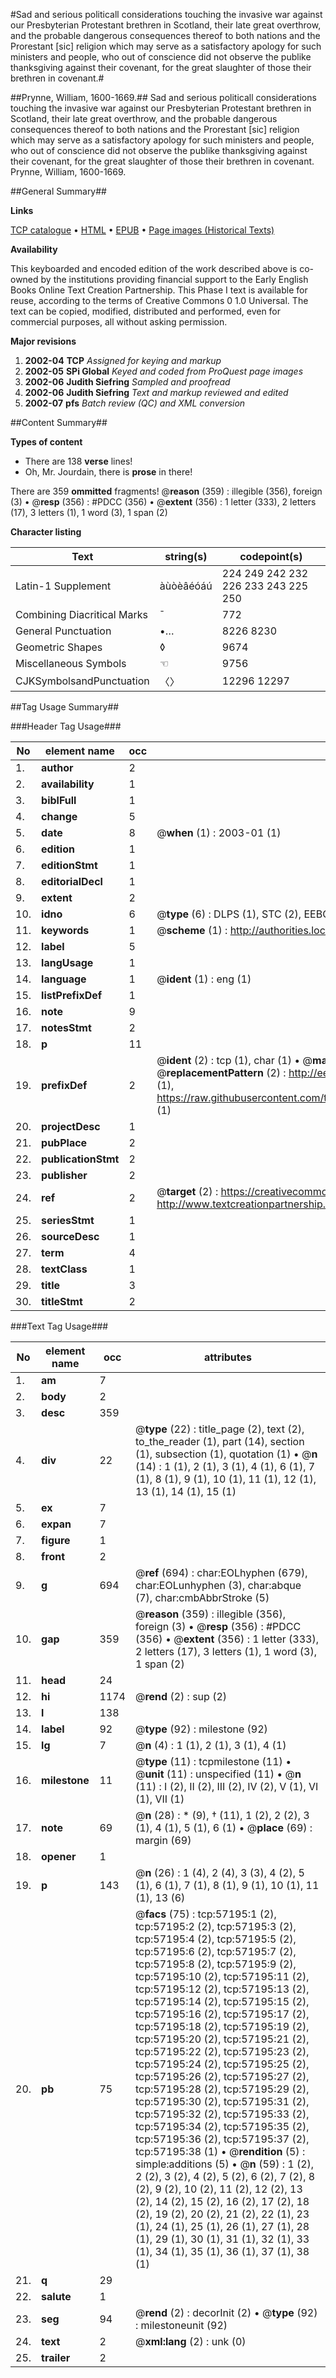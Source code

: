#Sad and serious politicall considerations touching the invasive war against our Presbyterian Protestant brethren in Scotland, their late great overthrow, and the probable dangerous consequences thereof to both nations and the Prorestant [sic] religion which may serve as a satisfactory apology for such ministers and people, who out of conscience did not observe the publike thanksgiving against their covenant, for the great slaughter of those their brethren in covenant.#

##Prynne, William, 1600-1669.##
Sad and serious politicall considerations touching the invasive war against our Presbyterian Protestant brethren in Scotland, their late great overthrow, and the probable dangerous consequences thereof to both nations and the Prorestant [sic] religion which may serve as a satisfactory apology for such ministers and people, who out of conscience did not observe the publike thanksgiving against their covenant, for the great slaughter of those their brethren in covenant.
Prynne, William, 1600-1669.

##General Summary##

**Links**

[TCP catalogue](http://www.ota.ox.ac.uk/tcp/)  • 
[HTML](http://tei.it.ox.ac.uk/tcp/Texts-HTML/free/A56/A56200.html)  • 
[EPUB](http://tei.it.ox.ac.uk/tcp/Texts-EPUB/free/A56/A56200.epub) • 
[Page images (Historical Texts)](https://data.historicaltexts.jisc.ac.uk/view?pubId=eebo-12378466e&pageId=eebo-12378466e-57195-1)

**Availability**

This keyboarded and encoded edition of the
	       work described above is co-owned by the institutions
	       providing financial support to the Early English Books
	       Online Text Creation Partnership. This Phase I text is
	       available for reuse, according to the terms of Creative
	       Commons 0 1.0 Universal. The text can be copied,
	       modified, distributed and performed, even for
	       commercial purposes, all without asking permission.

**Major revisions**

1. __2002-04__ __TCP__ *Assigned for keying and markup*
1. __2002-05__ __SPi Global__ *Keyed and coded from ProQuest page images*
1. __2002-06__ __Judith Siefring__ *Sampled and proofread*
1. __2002-06__ __Judith Siefring__ *Text and markup reviewed and edited*
1. __2002-07__ __pfs__ *Batch review (QC) and XML conversion*

##Content Summary##

**Types of content**

  * There are 138 **verse** lines!
  * Oh, Mr. Jourdain, there is **prose** in there!

There are 359 **ommitted** fragments! 
 @__reason__ (359) : illegible (356), foreign (3)  •  @__resp__ (356) : #PDCC (356)  •  @__extent__ (356) : 1 letter (333), 2 letters (17), 3 letters (1), 1 word (3), 1 span (2)

**Character listing**


|Text|string(s)|codepoint(s)|
|---|---|---|
|Latin-1 Supplement|àùòèâéóáú|224 249 242 232 226 233 243 225 250|
|Combining             Diacritical Marks|̄|772|
|General Punctuation|•…|8226 8230|
|Geometric Shapes|◊|9674|
|Miscellaneous Symbols|☜|9756|
|CJKSymbolsandPunctuation|〈〉|12296 12297|

##Tag Usage Summary##

###Header Tag Usage###

|No|element name|occ|attributes|
|---|---|---|---|
|1.|__author__|2||
|2.|__availability__|1||
|3.|__biblFull__|1||
|4.|__change__|5||
|5.|__date__|8| @__when__ (1) : 2003-01 (1)|
|6.|__edition__|1||
|7.|__editionStmt__|1||
|8.|__editorialDecl__|1||
|9.|__extent__|2||
|10.|__idno__|6| @__type__ (6) : DLPS (1), STC (2), EEBO-CITATION (1), OCLC (1), VID (1)|
|11.|__keywords__|1| @__scheme__ (1) : http://authorities.loc.gov/ (1)|
|12.|__label__|5||
|13.|__langUsage__|1||
|14.|__language__|1| @__ident__ (1) : eng (1)|
|15.|__listPrefixDef__|1||
|16.|__note__|9||
|17.|__notesStmt__|2||
|18.|__p__|11||
|19.|__prefixDef__|2| @__ident__ (2) : tcp (1), char (1)  •  @__matchPattern__ (2) : ([0-9\-]+):([0-9IVX]+) (1), (.+) (1)  •  @__replacementPattern__ (2) : http://eebo.chadwyck.com/downloadtiff?vid=$1&page=$2 (1), https://raw.githubusercontent.com/textcreationpartnership/Texts/master/tcpchars.xml#$1 (1)|
|20.|__projectDesc__|1||
|21.|__pubPlace__|2||
|22.|__publicationStmt__|2||
|23.|__publisher__|2||
|24.|__ref__|2| @__target__ (2) : https://creativecommons.org/publicdomain/zero/1.0/ (1), http://www.textcreationpartnership.org/docs/. (1)|
|25.|__seriesStmt__|1||
|26.|__sourceDesc__|1||
|27.|__term__|4||
|28.|__textClass__|1||
|29.|__title__|3||
|30.|__titleStmt__|2||


###Text Tag Usage###

|No|element name|occ|attributes|
|---|---|---|---|
|1.|__am__|7||
|2.|__body__|2||
|3.|__desc__|359||
|4.|__div__|22| @__type__ (22) : title_page (2), text (2), to_the_reader (1), part (14), section (1), subsection (1), quotation (1)  •  @__n__ (14) : 1 (1), 2 (1), 3 (1), 4 (1), 6 (1), 7 (1), 8 (1), 9 (1), 10 (1), 11 (1), 12 (1), 13 (1), 14 (1), 15 (1)|
|5.|__ex__|7||
|6.|__expan__|7||
|7.|__figure__|1||
|8.|__front__|2||
|9.|__g__|694| @__ref__ (694) : char:EOLhyphen (679), char:EOLunhyphen (3), char:abque (7), char:cmbAbbrStroke (5)|
|10.|__gap__|359| @__reason__ (359) : illegible (356), foreign (3)  •  @__resp__ (356) : #PDCC (356)  •  @__extent__ (356) : 1 letter (333), 2 letters (17), 3 letters (1), 1 word (3), 1 span (2)|
|11.|__head__|24||
|12.|__hi__|1174| @__rend__ (2) : sup (2)|
|13.|__l__|138||
|14.|__label__|92| @__type__ (92) : milestone (92)|
|15.|__lg__|7| @__n__ (4) : 1 (1), 2 (1), 3 (1), 4 (1)|
|16.|__milestone__|11| @__type__ (11) : tcpmilestone (11)  •  @__unit__ (11) : unspecified (11)  •  @__n__ (11) : I (2), II (2), III (2), IV (2), V (1), VI (1), VII (1)|
|17.|__note__|69| @__n__ (28) : * (9), † (11), 1 (2), 2 (2), 3 (1), 4 (1), 5 (1), 6 (1)  •  @__place__ (69) : margin (69)|
|18.|__opener__|1||
|19.|__p__|143| @__n__ (26) : 1 (4), 2 (4), 3 (3), 4 (2), 5 (1), 6 (1), 7 (1), 8 (1), 9 (1), 10 (1), 11 (1), 13 (6)|
|20.|__pb__|75| @__facs__ (75) : tcp:57195:1 (2), tcp:57195:2 (2), tcp:57195:3 (2), tcp:57195:4 (2), tcp:57195:5 (2), tcp:57195:6 (2), tcp:57195:7 (2), tcp:57195:8 (2), tcp:57195:9 (2), tcp:57195:10 (2), tcp:57195:11 (2), tcp:57195:12 (2), tcp:57195:13 (2), tcp:57195:14 (2), tcp:57195:15 (2), tcp:57195:16 (2), tcp:57195:17 (2), tcp:57195:18 (2), tcp:57195:19 (2), tcp:57195:20 (2), tcp:57195:21 (2), tcp:57195:22 (2), tcp:57195:23 (2), tcp:57195:24 (2), tcp:57195:25 (2), tcp:57195:26 (2), tcp:57195:27 (2), tcp:57195:28 (2), tcp:57195:29 (2), tcp:57195:30 (2), tcp:57195:31 (2), tcp:57195:32 (2), tcp:57195:33 (2), tcp:57195:34 (2), tcp:57195:35 (2), tcp:57195:36 (2), tcp:57195:37 (2), tcp:57195:38 (1)  •  @__rendition__ (5) : simple:additions (5)  •  @__n__ (59) : 1 (2), 2 (2), 3 (2), 4 (2), 5 (2), 6 (2), 7 (2), 8 (2), 9 (2), 10 (2), 11 (2), 12 (2), 13 (2), 14 (2), 15 (2), 16 (2), 17 (2), 18 (2), 19 (2), 20 (2), 21 (2), 22 (1), 23 (1), 24 (1), 25 (1), 26 (1), 27 (1), 28 (1), 29 (1), 30 (1), 31 (1), 32 (1), 33 (1), 34 (1), 35 (1), 36 (1), 37 (1), 38 (1)|
|21.|__q__|29||
|22.|__salute__|1||
|23.|__seg__|94| @__rend__ (2) : decorInit (2)  •  @__type__ (92) : milestoneunit (92)|
|24.|__text__|2| @__xml:lang__ (2) : unk (0)|
|25.|__trailer__|2||
